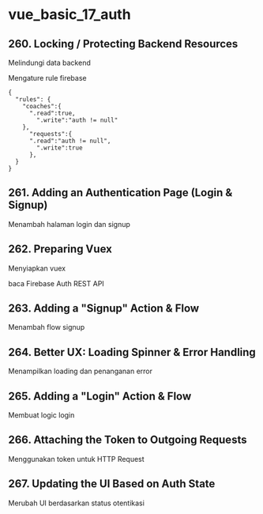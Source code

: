 # vue_basic_17_auth

## 260. Locking / Protecting Backend Resources

Melindungi data backend

Mengature rule firebase

```
{
  "rules": {
    "coaches":{
      ".read":true,
        ".write":"auth != null"
    },
      "requests":{
      ".read":"auth != null",
        ".write":true
      },
  }
}
```

## 261. Adding an Authentication Page (Login & Signup)

Menambah halaman login dan signup

## 262. Preparing Vuex

Menyiapkan vuex

baca Firebase Auth REST API

## 263. Adding a "Signup" Action & Flow

Menambah flow signup

## 264. Better UX: Loading Spinner & Error Handling

Menampilkan loading dan penanganan error

## 265. Adding a "Login" Action & Flow

Membuat logic login

## 266. Attaching the Token to Outgoing Requests

Menggunakan token untuk HTTP Request

## 267. Updating the UI Based on Auth State

Merubah UI berdasarkan status otentikasi
